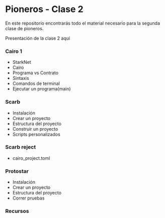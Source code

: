 # Pioneros - Clase 2
En este repositorio encontrarás todo el material necesario para la segunda clase de pioneros.

Presentación de la clase 2 aquí

### Cairo 1
* StarkNet
* Cairo
* Programa vs Contrato
* Sintaxis
* Comandos de terminal
* Ejecutar un programa(main)

### Scarb
* Instalación
* Crear un proyecto
* Estructura del proyecto
* Construir un proyecto
* Scripts personalizados

### Scarb reject
* cairo_project.toml

### Protostar
* Instalación
* Crear un proyecto
* Estructura del proyecto
* Correr pruebas

### Recursos
